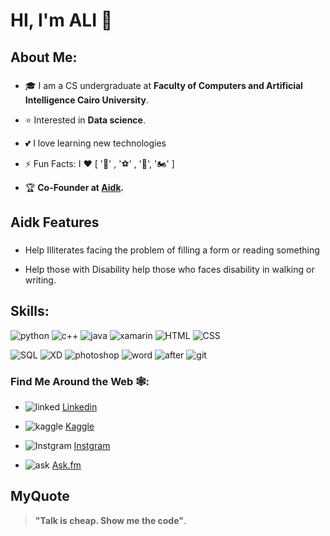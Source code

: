 # HI, I'm ALI 👋

## About Me:
###
* 🎓 I am a CS undergraduate at **Faculty of Computers and Artificial Intelligence Cairo University**.

* ⭐️ Interested in __Data science__.

* 💕 I love learning new technologies

* ⚡ Fun Facts: I ❤️ [ '📖' , '⚽' , '🎥', '🏍️' ]

* 🏆 __Co-Founder at  [Aidk](https://www.aid-ak.com).__

## Aidk Features
### 
* Help Illiterates facing the problem of filling a form or reading something

* Help those with Disability
help those who faces disability in walking or writing.


## Skills:
![python](https://img.icons8.com/color/48/000000/python.png)
![c++](https://img.icons8.com/color/48/000000/c-plus-plus-logo.png)
![java](https://img.icons8.com/ios-filled/50/000000/java-coffee-cup-logo--v1.png)
![xamarin](https://img.icons8.com/color/48/000000/xamarin.png)
![HTML](https://img.icons8.com/color/48/000000/html-5.png)
![CSS](https://img.icons8.com/color/48/000000/css3.png)

![SQL](https://img.icons8.com/ios-filled/50/000000/sql.png)
![XD](https://img.icons8.com/color/48/000000/adobe-xd.png)
![photoshop](https://img.icons8.com/fluent/48/000000/adobe-photoshop.png)
![word](https://img.icons8.com/color/48/000000/office-365.png)
![after](https://img.icons8.com/fluent/48/000000/adobe-after-effects.png)
![git](https://img.icons8.com/color/48/000000/git.png)


### Find Me Around the Web 🕸️:
* ![linked](https://icon-icons.com/icons2/679/PNG/32/linkedin_icon-icons.com_60955.png) [Linkedin](https://www.linkedin.com/in/ali-gad-6070a41a1/)

* ![kaggle](https://icon-icons.com/icons2/2389/PNG/32/kaggle_logo_icon_145140.png) [Kaggle](https://www.kaggle.com/aligad)

* ![Instgram](https://icon-icons.com/icons2/679/PNG/32/instagram_icon-icons.com_60957.png) [Instgram](https://www.instagram.com/ali_gad_1/?fbclid=IwAR2uwXoDo9eOsT2PW58Xbdm53gDvcyAfQbKg7bV_MGe3cwBVsq1BoCmrVTc)

* ![ask](https://icon-icons.com/icons2/679/PNG/32/ask_icon-icons.com_60971.png) [Ask.fm](https://ask.fm/aligad986227?fbclid=IwAR02gzTW5ggaAPUDSNWXFgDGOQutbw4O5UwGwYNInnpZ5gz0gcNnEtaa4CM) 



## MyQuote
> __"Talk is cheap. Show me the code"__.


